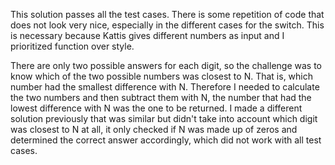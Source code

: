 This solution passes all the test cases. There is some repetition of code that does not look very nice, especially in the different cases for the switch.
This is necessary because Kattis gives different numbers as input and I prioritized function over style.

There are only two possible answers for each digit, so the challenge was to know
which of the two possible numbers was closest to N. That is, which number had the smallest difference with N.
Therefore I needed to calculate the two numbers and then subtract them with N, the number that had the lowest difference with N
was the one to be returned. I made a different solution previously that was similar but
didn't take into account which digit was closest to N at all, it only checked if N was made up of zeros and determined the correct answer accordingly, which did not work with all test cases.